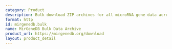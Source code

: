 ```yaml
---
category: Product
description: Bulk download ZIP archives for all microRNA gene data across species.
format: http
id: mirgenedb.bulk
name: MirGeneDB Bulk Data Archive
product_url: https://mirgenedb.org/download
layout: product_detail
---
```

